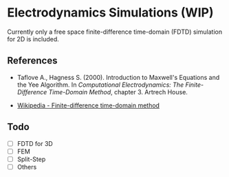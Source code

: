 # Electrodynamics Simulations (WIP)
Currently only a free space finite-difference time-domain (FDTD) simulation for 2D is included.

## References
- Taflove A., Hagness S. (2000). Introduction to Maxwell's Equations and the Yee Algorithm. 
In <em>Computational Electrodynamics: The Finite-Difference Time-Domain Method</em>, chapter 3. Artrech House.

- [Wikipedia - Finite-difference time-domain method](https://en.wikipedia.org/wiki/Finite-difference_time-domain_method)

## Todo
 - [ ] FDTD for 3D
 - [ ] FEM
 - [ ] Split-Step
 - [ ] Others

